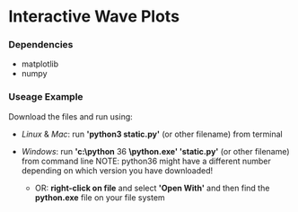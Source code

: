 # Interactive Wave Plots

### Dependencies
* matplotlib
* numpy

### Useage Example
Download the files and run using:
* *Linux* & *Mac*: run  **'python3 static.py'** (or other filename) from terminal

* *Windows*: run **'c:\python** 36 **\python.exe' 'static.py'** (or other filename) from command line NOTE: python36 might have a different number depending on which version you have downloaded!
  * OR: **right-click on file** and select **'Open With'** and then find the **python.exe** file on your file system
